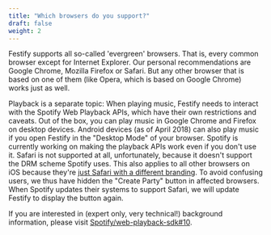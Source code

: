 ```yaml
---
title: "Which browsers do you support?"
draft: false
weight: 2
---
```


Festify supports all so-called 'evergreen' browsers. That is, every common browser except for Internet Explorer. Our personal recommendations are Google Chrome, Mozilla Firefox or Safari. But any other browser that is based on one of them (like Opera, which is based on Google Chrome) works just as well.

Playback is a separate topic:
When playing music, Festify needs to interact with the Spotify Web Playback APIs, which have their own restrictions and caveats. Out of the box, you can play music in Google Chrome and Firefox on desktop devices. Android devices (as of April 2018) can also play music if you open Festify in the "Desktop Mode" of your browser. Spotify is currently working on making the playback APIs work even if you don't use it. Safari is not supported at all, unfortunately, because it doesn't support the DRM scheme Spotify uses. This also applies to all other browsers on iOS because they're [just Safari with a different branding](https://arstechnica.com/gadgets/2016/01/new-chrome-for-ios-is-finally-as-fast-and-stable-as-safari/). To avoid confusing users, we thus have hidden the "Create Party" button in affected browsers. When Spotify updates their systems to support Safari, we will update Festify to display the button again.

If you are interested in (expert only, very technical!) background information, please visit [Spotify/web-playback-sdk#10](https://github.com/spotify/web-playback-sdk/issues/10#issuecomment-358644985).